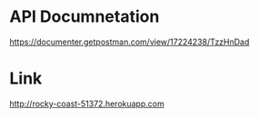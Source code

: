<h1>API Documnetation</h2>

<a href="https://documenter.getpostman.com/view/17224238/TzzHnDad">https://documenter.getpostman.com/view/17224238/TzzHnDad</a>
<h1>Link</h1>
<a href="http://rocky-coast-51372.herokuapp.com">http://rocky-coast-51372.herokuapp.com</a>
